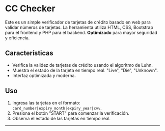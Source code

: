 # CC Checker

Este es un simple verificador de tarjetas de crédito basado en web para validar números de tarjetas. La herramienta utiliza HTML, CSS, Bootstrap para el frontend y PHP para el backend. **Optimizado** para mayor seguridad y eficiencia.

## Características

- Verifica la validez de tarjetas de crédito usando el algoritmo de Luhn.
- Muestra el estado de la tarjeta en tiempo real: "Live", "Die", "Unknown".
- Interfaz optimizada y moderna.

## Uso

1. Ingresa las tarjetas en el formato: `card_number|expiry_month|expiry_year|cvv`.
2. Presiona el botón "START" para comenzar la verificación.
3. Observa el estado de las tarjetas en tiempo real.

---


